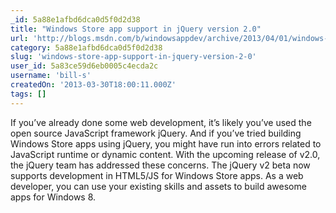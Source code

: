 ```yaml
---
_id: 5a88e1afbd6dca0d5f0d2d38
title: "Windows Store app support in jQuery version 2.0"
url: 'http://blogs.msdn.com/b/windowsappdev/archive/2013/04/01/windows-store-app-support-in-jquery-version-2-0.aspx'
category: 5a88e1afbd6dca0d5f0d2d38
slug: 'windows-store-app-support-in-jquery-version-2-0'
user_id: 5a83ce59d6eb0005c4ecda2c
username: 'bill-s'
createdOn: '2013-03-30T18:00:11.000Z'
tags: []
---
```


If you’ve already done some web development, it’s likely you’ve used the open source JavaScript framework jQuery. And if you’ve tried building Windows Store apps using jQuery, you might have run into errors related to JavaScript runtime or dynamic content. With the upcoming release of v2.0, the jQuery team has addressed these concerns. The jQuery v2 beta now supports development in HTML5/JS for Windows Store apps. As a web developer, you can use your existing skills and assets to build awesome apps for Windows 8.

